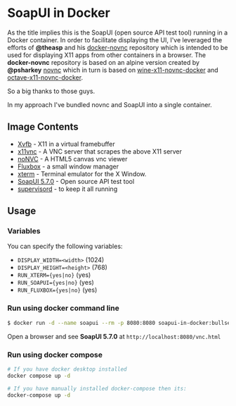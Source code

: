 # SoapUI in Docker

As the title implies this is the SoapUI (open source API test tool) running in a Docker container. In order to facilitate displaying the UI, I've leveraged the efforts of **@theasp** and his [docker-novnc](https://github.com/theasp/docker-novnc) repository which is intended to be used for displaying X11 apps from other containers in a browser. The **docker-novnc** repository is based on an alpine version created by **@psharkey** [novnc](https://github.com/psharkey/docker/tree/master/novnc) which in turn is based on [wine-x11-novnc-docker](https://github.com/solarkennedy/wine-x11-novnc-docker) and [octave-x11-novnc-docker](https://hub.docker.com/r/epflsti/octave-x11-novnc-docker/). 

So a big thanks to those guys. 

In my approach I've bundled novnc and SoapUI into a single container.


## Image Contents

* [Xvfb](http://www.x.org/releases/X11R7.6/doc/man/man1/Xvfb.1.xhtml) - X11 in a virtual framebuffer
* [x11vnc](http://www.karlrunge.com/x11vnc/) - A VNC server that scrapes the above X11 server
* [noNVC](https://kanaka.github.io/noVNC/) - A HTML5 canvas vnc viewer
* [Fluxbox](http://www.fluxbox.org/) - a small window manager
* [xterm](http://invisible-island.net/xterm/) - Terminal emulator for the X Window.
* [SoapUI 5.7.0](https://www.soapui.org/) - Open source API test tool
* [supervisord](http://supervisord.org) - to keep it all running

## Usage

### Variables

You can specify the following variables:
* `DISPLAY_WIDTH=<width>` (1024)
* `DISPLAY_HEIGHT=<height>` (768)
* `RUN_XTERM={yes|no}` (yes)
* `RUN_SOAPUI={yes|no}` (yes)
* `RUN_FLUXBOX={yes|no}` (yes)

### Run using docker command line

```bash
$ docker run -d --name soapui --rm -p 8080:8080 soapui-in-docker:bullseye
```
Open a browser and see  **SoapUI 5.7.0** at `http://localhost:8080/vnc.html`

### Run using docker compose
```bash
# If you have docker desktop installed
docker compose up -d

# If you have manually installed docker-compose then its:
docker-compose up -d
```
